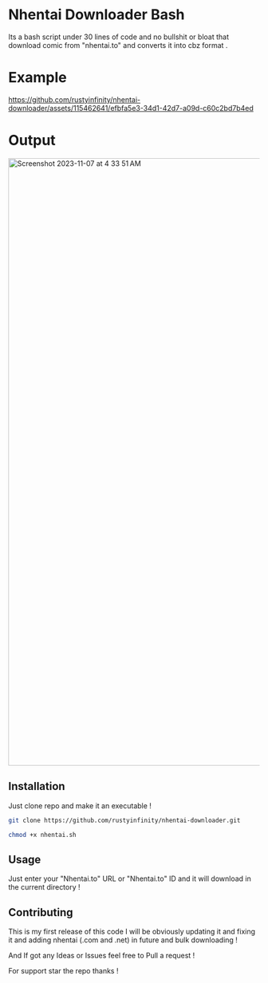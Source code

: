 # Nhentai Downloader Bash
Its a bash script under 30 lines of code and no bullshit or bloat that download comic from "nhentai.to" and converts it into cbz format .

# Example
https://github.com/rustyinfinity/nhentai-downloader/assets/115462641/efbfa5e3-34d1-42d7-a09d-c60c2bd7b4ed

# Output
<img width="1218" alt="Screenshot 2023-11-07 at 4 33 51 AM" src="https://github.com/rustyinfinity/nhentai-downloader/assets/115462641/aafa8eab-cc55-47bf-87ce-d8029bbb07fc">

## Installation

Just clone repo and make it an executable !

```bash
git clone https://github.com/rustyinfinity/nhentai-downloader.git
```
```bash
chmod +x nhentai.sh
```

## Usage

Just enter your "Nhentai.to" URL or "Nhentai.to" ID and it will download in the current directory ! 

## Contributing

This is my first release of this code I will be obviously updating it and fixing it and adding nhentai (.com and .net) in future and bulk downloading !

And If got any Ideas or Issues feel free to Pull a request !

For support star the repo thanks !
